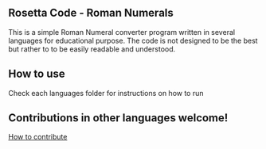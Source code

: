 ## Rosetta Code - Roman Numerals

This is a simple Roman Numeral converter program written in several languages for educational purpose. The code is not designed to be the best but rather to to be easily readable and understood.

## How to use

Check each languages folder for instructions on how to run

## Contributions in other languages welcome!

[How to contribute](https://github.com/raybritton/rosetta-roman-numerals/blob/master/CONTRIBUTING.md)